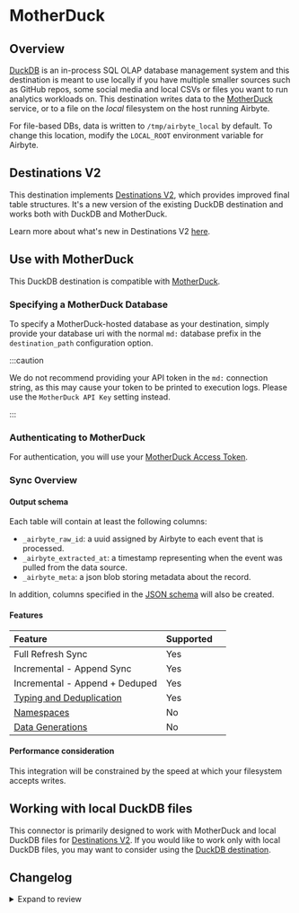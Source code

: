 # MotherDuck

## Overview

[DuckDB](https://duckdb.org/) is an in-process SQL OLAP database management system and this destination is meant to use locally if you have multiple smaller sources such as GitHub repos, some social media and local CSVs or files you want to run analytics workloads on. This destination writes data to the [MotherDuck](https://motherduck.com) service, or to a file on the _local_ filesystem on the host running Airbyte.

For file-based DBs, data is written to `/tmp/airbyte_local` by default. To change this location, modify the `LOCAL_ROOT` environment variable for Airbyte.

## Destinations V2

This destination implements [Destinations V2](/release_notes/upgrading_to_destinations_v2/#what-is-destinations-v2), which provides improved final table structures. It's a new version of the existing DuckDB destination and works both with DuckDB and MotherDuck.

Learn more about what's new in Destinations V2 [here](/using-airbyte/core-concepts/typing-deduping).

## Use with MotherDuck

This DuckDB destination is compatible with [MotherDuck](https://motherduck.com).

### Specifying a MotherDuck Database

To specify a MotherDuck-hosted database as your destination, simply provide your database uri with the normal `md:` database prefix in the `destination_path` configuration option.

:::caution

We do not recommend providing your API token in the `md:` connection string, as this may cause your token to be printed to execution logs. Please use the `MotherDuck API Key` setting instead.

:::

### Authenticating to MotherDuck

<FieldAnchor field="motherduck_api_key">

For authentication, you will use your [MotherDuck Access Token](https://motherduck.com/docs/key-tasks/authenticating-and-connecting-to-motherduck/authenticating-to-motherduck/#creating-an-access-token).

</FieldAnchor>

### Sync Overview

#### Output schema

Each table will contain at least the following columns:

- `_airbyte_raw_id`: a uuid assigned by Airbyte to each event that is processed.
- `_airbyte_extracted_at`: a timestamp representing when the event was pulled from the data source.
- `_airbyte_meta`: a json blob storing metadata about the record.

In addition, columns specified in the [JSON schema](https://docs.airbyte.com/connector-development/schema-reference) will also be created.

#### Features

| Feature                                                                  | Supported |     |
| :----------------------------------------------------------------------- | :-------- | :-- |
| Full Refresh Sync                                                        | Yes       |     |
| Incremental - Append Sync                                                | Yes       |     |
| Incremental - Append + Deduped                                           | Yes       |     |
| [Typing and Deduplication](/using-airbyte/core-concepts/typing-deduping) | Yes       |     |
| [Namespaces](/using-airbyte/core-concepts/namespaces)                    | No        |     |
| [Data Generations](/operator-guides/refreshes#data-generations)          | No        |     |

#### Performance consideration

This integration will be constrained by the speed at which your filesystem accepts writes.

## Working with local DuckDB files

This connector is primarily designed to work with MotherDuck and local DuckDB files for [Destinations V2](/release_notes/upgrading_to_destinations_v2/#what-is-destinations-v2). If you would like to work only with local DuckDB files, you may want to consider using the [DuckDB destination](https://docs.airbyte.com/integrations/destinations/duckdb).

## Changelog

<details>
  <summary>Expand to review</summary>

| Version | Date       | Pull Request                                             | Subject                                                                                                                          |
| :------ | :--------- | :------------------------------------------------------- | :------------------------------------------------------------------------------------------------------------------------------- |
| 0.1.18 | 2025-02-22 | [48673](https://github.com/airbytehq/airbyte/pull/48673) | Update dependencies |
| 0.1.17 | 2024-12-26 | [50425](https://github.com/airbytehq/airbyte/pull/50425) | Fix bug overwrite write method not not saving all batches |
| 0.1.16 | 2024-12-06 | [48562](https://github.com/airbytehq/airbyte/pull/48562) | Improved handling of config parameters during SQL engine creation. |
| 0.1.15 | 2024-11-07 | [48405](https://github.com/airbytehq/airbyte/pull/48405) | Updated docs and hovertext for schema, api key, and database name. |
| 0.1.14 | 2024-10-30 | [48006](https://github.com/airbytehq/airbyte/pull/48006) | Fix bug in \_flush_buffer, explicitly register dataframe before inserting |
| 0.1.13 | 2024-10-30 | [47969](https://github.com/airbytehq/airbyte/pull/47969) | Preserve Platform-generated id in state messages. |
| 0.1.12 | 2024-10-30 | [47987](https://github.com/airbytehq/airbyte/pull/47987) | Disable PyPi publish. |
| 0.1.11 | 2024-10-30 | [47979](https://github.com/airbytehq/airbyte/pull/47979) | Rename package. |
| 0.1.10 | 2024-10-29 | [47958](https://github.com/airbytehq/airbyte/pull/47958) | Add state counts and other fixes. |
| 0.1.9 | 2024-10-29 | [47950](https://github.com/airbytehq/airbyte/pull/47950) | Fix bug: add double quotes to column names that are reserved keywords. |
| 0.1.8 | 2024-10-29 | [47952](https://github.com/airbytehq/airbyte/pull/47952) | Fix: Add max batch size for loads. |
| 0.1.7 | 2024-10-29 | [47706](https://github.com/airbytehq/airbyte/pull/47706) | Fix bug: incorrect column names were used to create new stream table when using multiple streams. |
| 0.1.6 | 2024-10-29 | [47821](https://github.com/airbytehq/airbyte/pull/47821) | Update dependencies |
| 0.1.5 | 2024-10-28 | [47694](https://github.com/airbytehq/airbyte/pull/47694) | Resolve write failures, move processor classes into the connector. |
| 0.1.4 | 2024-10-28 | [47688](https://github.com/airbytehq/airbyte/pull/47688) | Use new destination table name format, explicitly insert PyArrow table columns by name and add debug info for column mismatches. |
| 0.1.3 | 2024-10-23 | [47315](https://github.com/airbytehq/airbyte/pull/47315) | Fix bug causing MotherDuck API key to not be correctly passed to the engine. |
| 0.1.2 | 2024-10-23 | [47315](https://github.com/airbytehq/airbyte/pull/47315) | Use `saas_only` mode during connection check to reduce ram usage. |
| 0.1.1 | 2024-10-23 | [47312](https://github.com/airbytehq/airbyte/pull/47312) | Fix: generate new unique destination ID |
| 0.1.0 | 2024-10-23 | [46904](https://github.com/airbytehq/airbyte/pull/46904) | New MotherDuck destination |

</details>
